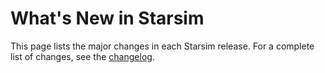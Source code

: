 # What's New in Starsim

This page lists the major changes in each Starsim release. For a complete list of changes, see the [changelog](https://github.com/starsimhub/starsim/blob/main/CHANGELOG.md).
